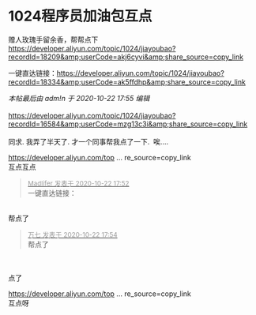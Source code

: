 # 1024程序员加油包互点


赠人玫瑰手留余香，帮帮点下<br />
https://developer.aliyun.com/topic/1024/jiayoubao?recordId=18209&amp;userCode=akj6cyvi&amp;share_source=copy_link

一键直达链接：<a href="https://developer.aliyun.com/topic/1024/jiayoubao?recordId=18334&amp;userCode=ak5ffdhp&amp;share_source=copy_link" target="_blank">https://developer.aliyun.com/topic/1024/jiayoubao?recordId=18334&amp;userCode=ak5ffdhp&amp;share_source=copy_link</a>

<i class="pstatus"> 本帖最后由 adm!n 于 2020-10-22 17:55 编辑 </i><br />
<br />
https://developer.aliyun.com/topic/1024/jiayoubao?recordId=16584&amp;userCode=mzg13c3i&amp;share_source=copy_link<br />
<br />
同求. 我弄了半天了. 才一个同事帮我点了一下.&nbsp;&nbsp;唉....

<a href="https://developer.aliyun.com/topic/1024/jiayoubao?recordId=18023&amp;userCode=vf42utbk&amp;share_source=copy_link" target="_blank">https://developer.aliyun.com/top ... re_source=copy_link</a><br />
互点互点

<div class="quote"><blockquote><font size="2"><a href="https://www.hostloc.com/forum.php?mod=redirect&amp;goto=findpost&amp;pid=9337086&amp;ptid=757259" target="_blank"><font color="#999999">Madlifer 发表于 2020-10-22 17:52</font></a></font><br />
一键直达链接：</blockquote></div><br />
帮点了

<div class="quote"><blockquote><font size="2"><a href="https://www.hostloc.com/forum.php?mod=redirect&amp;goto=findpost&amp;pid=9337098&amp;ptid=757259" target="_blank"><font color="#999999">万七 发表于 2020-10-22 17:54</font></a></font><br />
帮点了</blockquote></div><br />
<img id="aimg_OLGLi" onclick="zoom(this, this.src, 0, 0, 0)" class="zoom" src="https://i.loli.net/2020/10/22/eonGCM839gFApmk.png" onmouseover="img_onmouseoverfunc(this)" onload="thumbImg(this)" border="0" alt="" /><br />
<br />
点了

<a href="https://developer.aliyun.com/topic/1024/jiayoubao?recordId=19668&amp;userCode=l7llfwli&amp;share_source=copy_link" target="_blank">https://developer.aliyun.com/top ... re_source=copy_link</a><br />
互点呀

